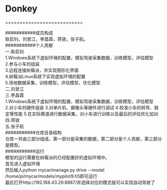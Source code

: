 # Donkey 
===========================

###########成员构成  
耿启钊，刘昱江，李昌霖，蒋骁，张子航。  
###########个人贡献  
一.耿启钊  
		1.Windows系统下虚拟环境的配置，模拟驾驶采集数据，训练模型，评估模型  
		2.参与小车的组装  
		3.远程连接树莓派，并实现图形化界面  
		4.树莓派Linux系统下实现虚拟环境的配置  
		5.场地数据采集，训练模型，评估模型，优化模型  
二.刘昱江  
三.李昌霖  
		1.Windows系统下虚拟环境的配置，模拟驾驶采集数据，训练模型，评估模型  
		2.对小车的硬件组装 
		3.对单片机、摄像头等硬件进行调试 
		4.校准小车的转弯、稳定等性能
		5.在实际赛道进行数据采集，对小车进行训练以及最后的评估优化加训 
四.蒋骁  
五.张子航    
###########仓库目录结构  
仓库一共由三部分组成。第一部分是采集的数据，第二部分是个人贡献，第三部分是模型。  
###########运行  
模型的运行需要在树莓派的已经配置好的虚拟环境中。  
首先进入虚拟环境  
然后输入python mycar/manage.py drive --model /home/pi/mycar/models/mypilot9.h5即可运行  
最后打开http://192.168.43.29:8887/并选择对应的模式就可以实现自动驾驶了
